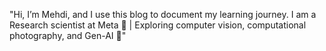   "Hi, I’m Mehdi, and I use this blog to document my learning journey. I am a Research scientist at Meta 🧠 | Exploring computer vision, computational photography, and Gen-AI 🚀"
